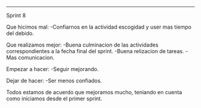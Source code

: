 
-------------------------------------------------------------------------------
Sprint 8

Que hicimos mal: 
-Confiarnos en la actividad escogidad y user mas tiempo del debido.

Que realizamos mejor:
-Buena culminacion de las actividades correspondientes a la fecha final del sprint.
-Buena relizacion de tareas.
-Mas comunicacion.

Empezar a hacer: 
-Seguir mejorando.

Dejar de hacer:
-Ser menos confiados.

Todos estamos de acuerdo que mejoramos mucho, teniando en cuenta como iniciamos desde el primer sprint.



